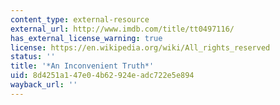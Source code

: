 ```yaml
---
content_type: external-resource
external_url: http://www.imdb.com/title/tt0497116/
has_external_license_warning: true
license: https://en.wikipedia.org/wiki/All_rights_reserved
status: ''
title: '*An Inconvenient Truth*'
uid: 8d4251a1-47e0-4b62-924e-adc722e5e894
wayback_url: ''
---
```

